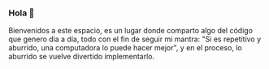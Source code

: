 ### Hola  👋
Bienvenidos a este espacio, es un lugar donde comparto algo del código que genero día a día, todo con el fin de seguir mi mantra: "Si es repetitivo y aburrido, una computadora lo puede hacer mejor", y en el proceso, lo aburrido se vuelve divertido implementarlo.
<!--
**carloskl12/carloskl12** is a ✨ _special_ ✨ repository because its `README.md` (this file) appears on your GitHub profile.

Here are some ideas to get you started:

- 🔭 I’m currently working on ...
- 🌱 I’m currently learning ...
- 👯 I’m looking to collaborate on ...
- 🤔 I’m looking for help with ...
- 💬 Ask me about ...
- 📫 How to reach me: ...
- 😄 Pronouns: ...
- ⚡ Fun fact: ...
-->
